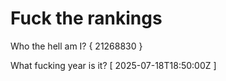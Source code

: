 # Fuck the rankings

Who the hell am I?
{ 21268830 }

What fucking year is it?
[ 2025-07-18T18:50:00Z ]
